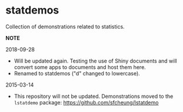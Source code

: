 statdemos
=========

Collection of demonstrations related to statistics.

**NOTE**

2018-09-28
- Will be updated again. Testing the use of Shiny documents and will convert some apps to documents and host them here.
- Renamed to statdemos ("d" changed to lowercase).

2015-03-14
- This repository will not be updated. Demonstrations moved to the `lstatdemo` package: https://github.com/sfcheung/lstatdemo
